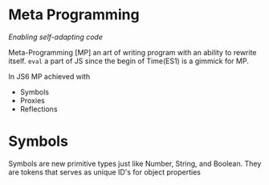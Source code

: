# Meta Programming 
*Enabling self-adapting code*

Meta-Programming [MP] an art of writing program with an ability to rewrite itself. ```eval```  a part of JS since the begin of Time(ES1) is a gimmick for MP. 

In JS6 MP achieved with 

* Symbols
* Proxies
* Reflections


# Symbols
 Symbols are new primitive types just like Number, String, and Boolean. They are tokens that serves as unique ID's for object properties




